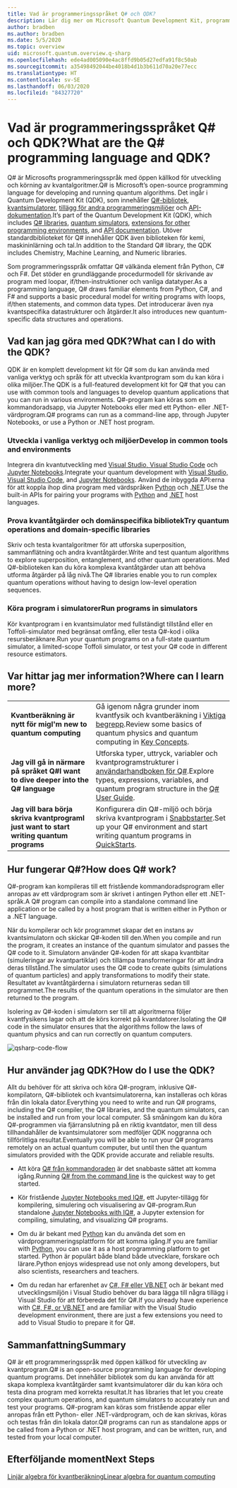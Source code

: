 ```yaml
---
title: Vad är programmeringsspråket Q# och QDK?
description: Lär dig mer om Microsoft Quantum Development Kit, programmeringsspråket Q# samt hur du kan skapa kvantprogram.
author: bradben
ms.author: bradben
ms.date: 5/5/2020
ms.topic: overview
uid: microsoft.quantum.overview.q-sharp
ms.openlocfilehash: ede4ad005090e4ac8ffd9b05d27edfa91f8c50ab
ms.sourcegitcommit: a35498492044be4018b4d1b3b611d70a20e77ecc
ms.translationtype: HT
ms.contentlocale: sv-SE
ms.lasthandoff: 06/03/2020
ms.locfileid: "84327720"
---
```

# <a name="what-are-the-q-programming-language-and-qdk"></a><span data-ttu-id="586bd-103">Vad är programmeringsspråket Q# och QDK?</span><span class="sxs-lookup"><span data-stu-id="586bd-103">What are the Q# programming language and QDK?</span></span>

<span data-ttu-id="586bd-104">Q# är Microsofts programmeringsspråk med öppen källkod för utveckling och körning av kvantalgoritmer.</span><span class="sxs-lookup"><span data-stu-id="586bd-104">Q# is Microsoft’s open-source programming language for developing and running quantum algorithms.</span></span> <span data-ttu-id="586bd-105">Det ingår i Quantum Development Kit (QDK), som innehåller [Q#-bibliotek](xref:microsoft.quantum.libraries), [kvantsimulatorer](xref:microsoft.quantum.machines), [tillägg för andra programmeringsmiljöer](xref:microsoft.quantum.install) och [API-dokumentation](xref:microsoft.quantum.standardlibsintro).</span><span class="sxs-lookup"><span data-stu-id="586bd-105">It’s part of the Quantum Development Kit (QDK), which includes [Q# libraries](xref:microsoft.quantum.libraries), [quantum simulators](xref:microsoft.quantum.machines), [extensions for other programming environments](xref:microsoft.quantum.install), and [API documentation](xref:microsoft.quantum.standardlibsintro).</span></span> <span data-ttu-id="586bd-106">Utöver standardbiblioteket för Q# innehåller QDK även biblioteken för kemi, maskininlärning och tal.</span><span class="sxs-lookup"><span data-stu-id="586bd-106">In addition to the Standard Q# library, the QDK includes Chemistry, Machine Learning, and Numeric libraries.</span></span>

<span data-ttu-id="586bd-107">Som programmeringsspråk omfattar Q# välkända element från Python, C# och F#. Det stöder en grundläggande procedurmodell för skrivande av program med loopar, if/then-instruktioner och vanliga datatyper.</span><span class="sxs-lookup"><span data-stu-id="586bd-107">As a programming language, Q# draws familiar elements from Python, C#, and F# and supports a basic procedural model for writing programs with loops, if/then statements, and common data types.</span></span> <span data-ttu-id="586bd-108">Det introducerar även nya kvantspecifika datastrukturer och åtgärder.</span><span class="sxs-lookup"><span data-stu-id="586bd-108">It also introduces new quantum-specific data structures and operations.</span></span>

## <a name="what-can-i-do-with-the-qdk"></a><span data-ttu-id="586bd-109">Vad kan jag göra med QDK?</span><span class="sxs-lookup"><span data-stu-id="586bd-109">What can I do with the QDK?</span></span>

<span data-ttu-id="586bd-110">QDK är en komplett development kit för Q# som du kan använda med vanliga verktyg och språk för att utveckla kvantprogram som du kan köra i olika miljöer.</span><span class="sxs-lookup"><span data-stu-id="586bd-110">The QDK is a full-featured development kit for Q# that you can use with common tools and languages to develop quantum applications that you can run in various environments.</span></span> <span data-ttu-id="586bd-111">Q#-program kan köras som en kommandoradsapp, via Jupyter Notebooks eller med ett Python- eller .NET-värdprogram.</span><span class="sxs-lookup"><span data-stu-id="586bd-111">Q# programs can run as a command-line app, through Jupyter Notebooks, or use a Python or .NET host program.</span></span>

### <a name="develop-in-common-tools-and-environments"></a><span data-ttu-id="586bd-112">Utveckla i vanliga verktyg och miljöer</span><span class="sxs-lookup"><span data-stu-id="586bd-112">Develop in common tools and environments</span></span>

<span data-ttu-id="586bd-113">Integrera din kvantutveckling med [Visual Studio, Visual Studio Code](xref:microsoft.quantum.install.standalone) och [Jupyter Notebooks](xref:microsoft.quantum.install.jupyter).</span><span class="sxs-lookup"><span data-stu-id="586bd-113">Integrate your quantum development with [Visual Studio, Visual Studio Code](xref:microsoft.quantum.install.standalone), and [Jupyter Notebooks](xref:microsoft.quantum.install.jupyter).</span></span> <span data-ttu-id="586bd-114">Använd de inbyggda API:erna för att koppla ihop dina program med värdspråken [Python](xref:microsoft.quantum.install.python) och [.NET](xref:microsoft.quantum.install.cs).</span><span class="sxs-lookup"><span data-stu-id="586bd-114">Use the built-in APIs for pairing your programs with [Python](xref:microsoft.quantum.install.python) and [.NET](xref:microsoft.quantum.install.cs) host languages.</span></span>

### <a name="try-quantum-operations-and-domain-specific-libraries"></a><span data-ttu-id="586bd-115">Prova kvantåtgärder och domänspecifika bibliotek</span><span class="sxs-lookup"><span data-stu-id="586bd-115">Try quantum operations and domain-specific libraries</span></span>

<span data-ttu-id="586bd-116">Skriv och testa kvantalgoritmer för att utforska superposition, sammanflätning och andra kvantåtgärder.</span><span class="sxs-lookup"><span data-stu-id="586bd-116">Write and test quantum algorithms to explore superposition, entanglement, and other quantum operations.</span></span> <span data-ttu-id="586bd-117">Med Q#-biblioteken kan du köra komplexa kvantåtgärder utan att behöva utforma åtgärder på låg nivå.</span><span class="sxs-lookup"><span data-stu-id="586bd-117">The Q# libraries enable you to run complex quantum operations without having to design low-level operation sequences.</span></span>

### <a name="run-programs-in-simulators"></a><span data-ttu-id="586bd-118">Köra program i simulatorer</span><span class="sxs-lookup"><span data-stu-id="586bd-118">Run programs in simulators</span></span>

<span data-ttu-id="586bd-119">Kör kvantprogram i en kvantsimulator med fullständigt tillstånd eller en Toffoli-simulator med begränsat omfång, eller testa Q#-kod i olika resursberäknare.</span><span class="sxs-lookup"><span data-stu-id="586bd-119">Run your quantum programs on a full-state quantum simulator, a limited-scope Toffoli simulator, or test your Q# code in different resource estimators.</span></span> 

## <a name="where-can-i-learn-more"></a><span data-ttu-id="586bd-120">Var hittar jag mer information?</span><span class="sxs-lookup"><span data-stu-id="586bd-120">Where can I learn more?</span></span>

|||
| ---- | ---- |
| <span data-ttu-id="586bd-121">**Kvantberäkning är nytt för mig**</span><span class="sxs-lookup"><span data-stu-id="586bd-121">**I'm new to quantum computing**</span></span> | <span data-ttu-id="586bd-122">Gå igenom några grunder inom kvantfysik och kvantberäkning i [Viktiga begrepp](xref:microsoft.quantum.overview.understanding).</span><span class="sxs-lookup"><span data-stu-id="586bd-122">Review some basics of quantum physics and quantum computing in [Key Concepts](xref:microsoft.quantum.overview.understanding).</span></span>|
| <span data-ttu-id="586bd-123">**Jag vill gå in närmare på språket Q#**</span><span class="sxs-lookup"><span data-stu-id="586bd-123">**I want to dive deeper into the Q# language**</span></span> | <span data-ttu-id="586bd-124">Utforska typer, uttryck, variabler och kvantprogramstrukturer i [användarhandboken för Q#](xref:microsoft.quantum.guide).</span><span class="sxs-lookup"><span data-stu-id="586bd-124">Explore types, expressions, variables, and quantum program structure in the [Q# User Guide](xref:microsoft.quantum.guide).</span></span>|
| <span data-ttu-id="586bd-125">**Jag vill bara börja skriva kvantprogram**</span><span class="sxs-lookup"><span data-stu-id="586bd-125">**I just want to start writing quantum programs**</span></span> | <span data-ttu-id="586bd-126">Konfigurera din Q#-miljö och börja skriva kvantprogram i [Snabbstarter](xref:microsoft.quantum.install).</span><span class="sxs-lookup"><span data-stu-id="586bd-126">Set up your Q# environment and start writing quantum programs in [QuickStarts](xref:microsoft.quantum.install).</span></span>|

## <a name="how-does-q-work"></a><span data-ttu-id="586bd-127">Hur fungerar Q#?</span><span class="sxs-lookup"><span data-stu-id="586bd-127">How does Q# work?</span></span>

<span data-ttu-id="586bd-128">Q#-program kan kompileras till ett fristående kommandoradsprogram eller anropas av ett värdprogram som är skrivet i antingen Python eller ett .NET-språk.</span><span class="sxs-lookup"><span data-stu-id="586bd-128">A Q# program can compile into a standalone command line application or be called by a host program that is written either in Python or a .NET language.</span></span>

<span data-ttu-id="586bd-129">När du kompilerar och kör programmet skapar det en instans av kvantsimulatorn och skickar Q#-koden till den.</span><span class="sxs-lookup"><span data-stu-id="586bd-129">When you compile and run the program, it creates an instance of the quantum simulator and passes the Q# code to it.</span></span> <span data-ttu-id="586bd-130">Simulatorn använder Q#-koden för att skapa kvantbitar (simuleringar av kvantpartiklar) och tillämpa transformeringar för att ändra deras tillstånd.</span><span class="sxs-lookup"><span data-stu-id="586bd-130">The simulator uses the Q# code to create qubits (simulations of quantum particles) and apply transformations to modify their state.</span></span> <span data-ttu-id="586bd-131">Resultatet av kvantåtgärderna i simulatorn returneras sedan till programmet.</span><span class="sxs-lookup"><span data-stu-id="586bd-131">The results of the quantum operations in the simulator are then returned to the program.</span></span>  

<span data-ttu-id="586bd-132">Isolering av Q#-koden i simulatorn ser till att algoritmerna följer kvantfysikens lagar och att de körs korrekt på kvantdatorer.</span><span class="sxs-lookup"><span data-stu-id="586bd-132">Isolating the Q# code in the simulator ensures that the algorithms follow the laws of quantum physics and can run correctly on quantum computers.</span></span>

![qsharp-code-flow](~/media/qsharp-code-flow.png)

## <a name="how-do-i-use-the-qdk"></a><span data-ttu-id="586bd-134">Hur använder jag QDK?</span><span class="sxs-lookup"><span data-stu-id="586bd-134">How do I use the QDK?</span></span>

<span data-ttu-id="586bd-135">Allt du behöver för att skriva och köra Q#-program, inklusive Q#-kompilatorn, Q#-bibliotek och kvantsimulatorerna, kan installeras och köras från din lokala dator.</span><span class="sxs-lookup"><span data-stu-id="586bd-135">Everything you need to write and run Q# programs, including the Q# compiler, the Q# libraries, and the quantum simulators, can be installed and run from your local computer.</span></span> <span data-ttu-id="586bd-136">Så småningom kan du köra Q#-programmen via fjärranslutning på en riktig kvantdator, men till dess tillhandahåller de kvantsimulatorer som medföljer QDK noggranna och tillförlitliga resultat.</span><span class="sxs-lookup"><span data-stu-id="586bd-136">Eventually you will be able to run your Q# programs remotely on an actual quantum computer, but until then the quantum simulators provided with the QDK provide accurate and reliable results.</span></span>

- <span data-ttu-id="586bd-137">Att köra [Q# från kommandoraden](xref:microsoft.quantum.install.standalone) är det snabbaste sättet att komma igång.</span><span class="sxs-lookup"><span data-stu-id="586bd-137">Running [Q# from the command line](xref:microsoft.quantum.install.standalone) is the quickest way to get started.</span></span>

- <span data-ttu-id="586bd-138">Kör fristående [Jupyter Notebooks med IQ#](xref:microsoft.quantum.install.jupyter), ett Jupyter-tillägg för kompilering, simulering och visualisering av Q#-program.</span><span class="sxs-lookup"><span data-stu-id="586bd-138">Run standalone [Jupyter Notebooks with IQ#](xref:microsoft.quantum.install.jupyter), a Jupyter extension for compiling, simulating, and visualizing Q# programs.</span></span>

- <span data-ttu-id="586bd-139">Om du är bekant med [Python](xref:microsoft.quantum.install.python) kan du använda det som en värdprogrammeringsplattform för att komma igång.</span><span class="sxs-lookup"><span data-stu-id="586bd-139">If you are familiar with [Python](xref:microsoft.quantum.install.python), you can use it as a host programming platform to get started.</span></span> <span data-ttu-id="586bd-140">Python är populärt både bland både utvecklare, forskare och lärare.</span><span class="sxs-lookup"><span data-stu-id="586bd-140">Python enjoys widespread use not only among developers, but also scientists, researchers and teachers.</span></span>

- <span data-ttu-id="586bd-141">Om du redan har erfarenhet av [C#, F# eller VB.NET](xref:microsoft.quantum.install.cs) och är bekant med utvecklingsmiljön i Visual Studio behöver du bara lägga till några tillägg i Visual Studio för att förbereda det för Q#.</span><span class="sxs-lookup"><span data-stu-id="586bd-141">If you already have experience with [C#, F#, or VB.NET](xref:microsoft.quantum.install.cs) and are familiar with the Visual Studio development environment, there are just a few extensions you need to add to Visual Studio to prepare it for Q#.</span></span>  

## <a name="summary"></a><span data-ttu-id="586bd-142">Sammanfattning</span><span class="sxs-lookup"><span data-stu-id="586bd-142">Summary</span></span>

<span data-ttu-id="586bd-143">Q# är ett programmeringsspråk med öppen källkod för utveckling av kvantprogram.</span><span class="sxs-lookup"><span data-stu-id="586bd-143">Q# is an open-source programming language for developing quantum programs.</span></span> <span data-ttu-id="586bd-144">Det innehåller bibliotek som du kan använda för att skapa komplexa kvantåtgärder samt kvantsimulatorer där du kan köra och testa dina program med korrekta resultat.</span><span class="sxs-lookup"><span data-stu-id="586bd-144">It has libraries that let you create complex quantum operations, and quantum simulators to accurately run and test your programs.</span></span> <span data-ttu-id="586bd-145">Q#-program kan köras som fristående appar eller anropas från ett Python- eller .NET-värdprogram, och de kan skrivas, köras och testas från din lokala dator.</span><span class="sxs-lookup"><span data-stu-id="586bd-145">Q# programs can run as standalone apps or be called from a Python or .NET host program, and can be written, run, and tested from your local computer.</span></span>

## <a name="next-steps"></a><span data-ttu-id="586bd-146">Efterföljande moment</span><span class="sxs-lookup"><span data-stu-id="586bd-146">Next Steps</span></span>

[<span data-ttu-id="586bd-147">Linjär algebra för kvantberäkning</span><span class="sxs-lookup"><span data-stu-id="586bd-147">Linear algebra for quantum computing</span></span>](xref:microsoft.quantum.overview.algebra)
